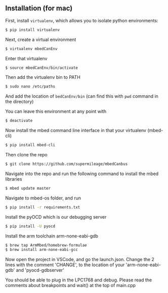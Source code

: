 ## Installation (for mac)

First, install `virtualenv`, which allows you to isolate python environments:

```sh
$ pip install virtualenv
```

Next, create a virtual environment

```sh
$ virtualenv mbedCanEnv
```

Enter that virtualenv

```sh
$ source mbedCanEnv/bin/activate
```

Then add the virtualenv bin to PATH
```sh
$ sudo nano /etc/paths
```
And add the location of `bedCanEnv/bin` (can find this with `pwd` command in the directory)

You can leave this environment at any point with

```sh
$ deactivate
```

Now install the mbed command line interface in that your virtualenv (mbed-cli)
```sh
$ pip install mbed-cli
```

Then clone the repo
```sh
$ git clone https://github.com/supermileage/mbedCanbus
```

Navigate into the repo and run the following command to install the mbed libraries
```sh
$ mbed update master 
```

Navigate to mbed-os folder, and run
```sh
$ pip install -r requirements.txt
```

Install the pyOCD which is our debugging server
```sh
$ pip install -U pyocd
```

Install the arm toolchain arm-none-eabi-gdb
```sh
$ brew tap ArmMbed/homebrew-formulae
$ brew install arm-none-eabi-gcc
```

Now open the project in VSCode, and go the launch.json. Change the 2 lines with the comment 'CHANGE', to the location of your 'arm-none-eabi-gdb' and 'pyocd-gdbserver' 

You should be able to plug in the LPC1768 and debug. Please read the comments about breakpoints and wait() at the top of main.cpp

